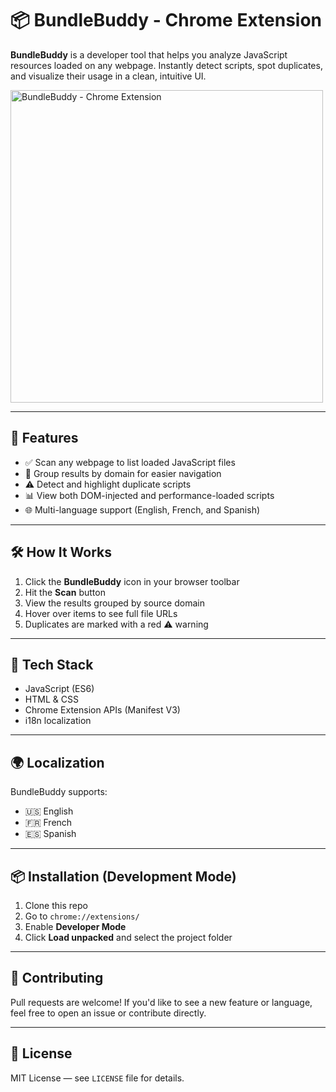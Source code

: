 # 📦 BundleBuddy - Chrome Extension

**BundleBuddy** is a developer tool that helps you analyze JavaScript resources loaded on any webpage. Instantly detect scripts, spot duplicates, and visualize their usage in a clean, intuitive UI.

  
<img src="https://josemolinaresume.com/uploads/portfolio/BundleBuddy-Screen-04.jpg" alt="BundleBuddy - Chrome Extension" width="500"/>

---

## 🚀 Features

- ✅ Scan any webpage to list loaded JavaScript files  
- 📂 Group results by domain for easier navigation  
- ⚠️ Detect and highlight duplicate scripts  
- 📊 View both DOM-injected and performance-loaded scripts  
- 🌐 Multi-language support (English, French, and Spanish)

---

## 🛠 How It Works

1. Click the **BundleBuddy** icon in your browser toolbar
2. Hit the **Scan** button
3. View the results grouped by source domain
4. Hover over items to see full file URLs
5. Duplicates are marked with a red ⚠️ warning

---

## 🧪 Tech Stack

- JavaScript (ES6)
- HTML & CSS
- Chrome Extension APIs (Manifest V3)
- i18n localization

---

## 🌍 Localization

BundleBuddy supports:
- 🇺🇸 English
- 🇫🇷 French
- 🇪🇸 Spanish

---

## 📦 Installation (Development Mode)

1. Clone this repo
2. Go to `chrome://extensions/`
3. Enable **Developer Mode**
4. Click **Load unpacked** and select the project folder

---

## 🤝 Contributing

Pull requests are welcome! If you'd like to see a new feature or language, feel free to open an issue or contribute directly.

---

## 📝 License

MIT License — see `LICENSE` file for details.
